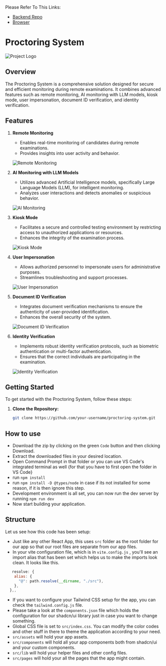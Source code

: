 
Please Refer To This Links:
-  [Backend Repo](https://github.com/vaibhavpnimkar/quant_oops_tech_hack_proctor_backend)
-  [Browser](https://github.com/vaibhavpnimkar/browser)
  
# Proctoring System

![Project Logo](link_to_your_logo.png)

## Overview

The Proctoring System is a comprehensive solution designed for secure and efficient monitoring during remote examinations. It combines advanced features such as remote monitoring, AI monitoring with LLM models, kiosk mode, user impersonation, document ID verification, and identity verification.

## Features

1. **Remote Monitoring**
   - Enables real-time monitoring of candidates during remote examinations.
   - Provides insights into user activity and behavior.

   ![Remote Monitoring](![image](https://github.com/vaibhavpnimkar/quant_oops_tech_hack_proctor_client/assets/128807866/e3e08293-6812-41c0-97f4-6cfde6479d72)
)

2. **AI Monitoring with LLM Models**
   - Utilizes advanced Artificial Intelligence models, specifically Large Language Models (LLM), for intelligent monitoring.
   - Analyzes user interactions and detects anomalies or suspicious behavior.

   ![AI Monitoring](images/ai_monitoring.png)

3. **Kiosk Mode**
   - Facilitates a secure and controlled testing environment by restricting access to unauthorized applications or resources.
   - Enhances the integrity of the examination process.

   ![Kiosk Mode](images/kiosk_mode.png)

4. **User Impersonation**
   - Allows authorized personnel to impersonate users for administrative purposes.
   - Streamlines troubleshooting and support processes.

   ![User Impersonation](images/user_impersonation.png)

5. **Document ID Verification**
   - Integrates document verification mechanisms to ensure the authenticity of user-provided identification.
   - Enhances the overall security of the system.

   ![Document ID Verification](images/document_id_verification.png)

6. **Identity Verification**
   - Implements robust identity verification protocols, such as biometric authentication or multi-factor authentication.
   - Ensures that the correct individuals are participating in the examination.

   ![Identity Verification](images/identity_verification.png)

## Getting Started

To get started with the Proctoring System, follow these steps:

1. **Clone the Repository:**
   ```bash
   git clone https://github.com/your-username/proctoring-system.git

## How to use

- Download the zip by clicking on the green `Code` button and then clicking Download.
- Extract the downloaded files in your desired location.
- Open Command Prompt in that folder or you can use VS Code's integrated terminal as well {for that you have to first open the folder in VS Code}
- run `npm install`
- run `npm install -D @types/node` in case if its not installed for some reason, if it is then ignore this step.
- Development environment is all set, you can now run the dev server by running `npm run dev`
- Now start building your application.

## Structure

Let us see how this code has been setup:

- Just like any other React App, this uses `src` folder as the root folder for our app so that our root files are separate from our app files.
- In your vite configuration file, which is in `vite.config.js` , you'll see an import alias that has been set which helps us to make the imports look clean. It looks like this.

```js
   resolve: {
    alias: {
      "@": path.resolve(__dirname, "./src"),
    },
  },,
```

- If you want to configure your Tailwind CSS setup for the app, you can check the `tailwind.config.js` file.
- Please take a look at the `components.json` file which holds the configuration for our shadcn/ui library just in case you want to change something.
- Global CSS file is set to `src/index.css`. You can modify the color codes and other stuff in there to theme the application according to your need.
- `src/assets` will hold your app assets.
- `src/components` will hold all your app components both from shadcn/ui and your custom components.
- `src/lib` will hold your helper files and other config files.
- `src/pages` will hold your all the pages that the app might contain.

